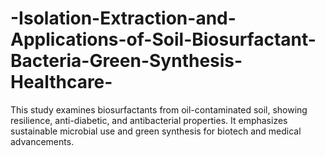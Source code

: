 # -Isolation-Extraction-and-Applications-of-Soil-Biosurfactant-Bacteria-Green-Synthesis-Healthcare-
This study examines biosurfactants from oil-contaminated soil, showing resilience, anti-diabetic, and antibacterial properties. It emphasizes sustainable microbial use and green synthesis for biotech and medical advancements.
